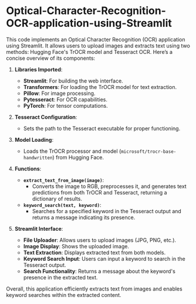 # Optical-Character-Recognition-OCR-application-using-Streamlit


This code implements an Optical Character Recognition (OCR) application using Streamlit. It allows users to upload images and extracts text using two methods: Hugging Face's TrOCR model and Tesseract OCR. Here’s a concise overview of its components:

1. **Libraries Imported**:
   - **Streamlit**: For building the web interface.
   - **Transformers**: For loading the TrOCR model for text extraction.
   - **Pillow**: For image processing.
   - **Pytesseract**: For OCR capabilities.
   - **PyTorch**: For tensor computations.

2. **Tesseract Configuration**:
   - Sets the path to the Tesseract executable for proper functioning.

3. **Model Loading**:
   - Loads the TrOCR processor and model (`microsoft/trocr-base-handwritten`) from Hugging Face.

4. **Functions**:
   - **`extract_text_from_image(image)`**: 
     - Converts the image to RGB, preprocesses it, and generates text predictions from both TrOCR and Tesseract, returning a dictionary of results.
   - **`keyword_search(text, keyword)`**: 
     - Searches for a specified keyword in the Tesseract output and returns a message indicating its presence.

5. **Streamlit Interface**:
   - **File Uploader**: Allows users to upload images (JPG, PNG, etc.).
   - **Image Display**: Shows the uploaded image.
   - **Text Extraction**: Displays extracted text from both models.
   - **Keyword Search Input**: Users can input a keyword to search in the Tesseract output.
   - **Search Functionality**: Returns a message about the keyword's presence in the extracted text.

Overall, this application efficiently extracts text from images and enables keyword searches within the extracted content.
